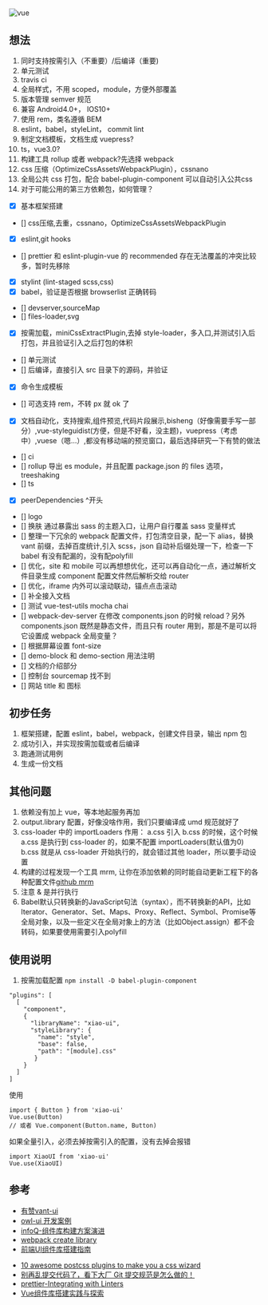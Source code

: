 
#

![vue](https://img.shields.io/badge/vue-2.x-4fc08d.svg?colorA=2c3e50&style=flat-square)

## 想法

1. 同时支持按需引入（不重要）/后编译（重要)
2. 单元测试
3. travis ci
4. 全局样式，不用 scoped，module，方便外部覆盖
5. 版本管理 semver 规范
6. 兼容 Android4.0+， IOS10+
7. 使用 rem，类名遵循 BEM
8. eslint，babel，styleLint， commit lint
9. 制定文档模板，文档生成 vuepress?
10. ts，vue3.0?
11. 构建工具 rollup 或者 webpack?先选择 webpack
12. css 压缩（OptimizeCssAssetsWebpackPlugin），cssnano
13. 全局公共 css 打包，配合 babel-plugin-component 可以自动引入公共css
14. 对于可能公用的第三方依赖包，如何管理？

+ [x] 基本框架搭建
+ [] css压缩,去重，cssnano，OptimizeCssAssetsWebpackPlugin
+ [x] eslint,git hooks
+ [] prettier 和 eslint-plugin-vue 的 recommended 存在无法覆盖的冲突比较多，暂时先移除
+ [x] stylint (lint-staged scss,css)
+ [x] babel，验证是否根据 browserlist 正确转码
+ [] devserver,sourceMap
+ [] files-loader,svg
+ [x] 按需加载，miniCssExtractPlugin,去掉 style-loader，多入口,并测试引入后打包，并且验证引入之后打包的体积
+ [] 单元测试
+ [] 后编译，直接引入 src 目录下的源码，并验证
+ [x] 命令生成模板
+ [] 可选支持 rem，不转 px 就 ok 了
+ [x] 文档自动化，支持搜索,组件预览,代码片段展示,bisheng（好像需要手写一部分）,vue-styleguidist(方便，但是不好看，没主题)，vuepress（考虑中）,vuese（嗯...）,都没有移动端的预览窗口，最后选择研究一下有赞的做法
+ [] ci
+ [] rollup 导出 es module，并且配置 package.json 的 files 选项， treeshaking
+ [] ts
+ [x] peerDependencies ^开头
+ [] logo
+ [] 换肤 通过暴露出 sass 的主题入口，让用户自行覆盖 sass 变量样式
+ [] 整理一下冗余的 webpack 配置文件，打包清空目录，配一下 alias，替换 vant 前缀，去掉百度统计,引入 scss，json 自动补后缀处理一下，检查一下 babel 有没有配漏的，没有配polyfill
+ [] 优化，site 和 mobile 可以再想想优化，还可以再自动化一点，通过解析文件目录生成 component 配置文件然后解析交给 router
+ [] 优化，iframe 内外可以滚动联动，锚点点击滚动
+ [] 补全接入文档
+ [] 测试 vue-test-utils mocha chai
+ [] webpack-dev-server 在修改 components.json 的时候 reload？另外 components.json 既然是静态文件，而且只有 router 用到，那是不是可以将它设置成 webpack 全局变量？
+ [] 根据屏幕设置 font-size
+ [] demo-block 和 demo-section 用法注明
+ [] 文档的介绍部分
+ [] 控制台 sourcemap 找不到
+ [] 网站 title 和 图标

## 初步任务

1. 框架搭建，配置 eslint，babel，webpack，创建文件目录，输出 npm 包
2. 成功引入，并实现按需加载或者后编译
3. 跑通测试用例
4. 生成一份文档

## 其他问题

1. 依赖没有加上 vue，等本地起服务再加
2. output.library 配置，好像没啥作用，我们只要编译成 umd 规范就好了
3. css-loader 中的 importLoaders 作用： a.css 引入 b.css 的时候，这个时候 a.css 是执行到 css-loader 的，如果不配置 importLoaders(默认值为0) b.css 就是从 css-loader 开始执行的，就会错过其他 loader，所以要手动设置
4. 构建的过程发现一个工具 mrm, 让你在添加依赖的同时能自动更新工程下的各种配置文件[github mrm](https://github.com/sapegin/mrm)
5. 注意 & 是并行执行
6. Babel默认只转换新的JavaScript句法（syntax），而不转换新的API，比如Iterator、Generator、Set、Maps、Proxy、Reflect、Symbol、Promise等全局对象，以及一些定义在全局对象上的方法（比如Object.assign）都不会转码，如果要使用需要引入polyfill

## 使用说明

1. 按需加载配置
`npm install -D babel-plugin-component`

```
"plugins": [
  [
    "component",
    {
      "libraryName": "xiao-ui",
      "styleLibrary": {
        "name": "style",
        "base": false,
        "path": "[module].css"
       }
    }
  ]
]
```

使用

```
import { Button } from 'xiao-ui'
Vue.use(Button)
// 或者 Vue.component(Button.name, Button)
```

如果全量引入，必须去掉按需引入的配置，没有去掉会报错

```
import XiaoUI from 'xiao-ui'
Vue.use(XiaoUI)
```

## 参考

+ [有赞vant-ui](https://github.com/youzan/vant)
+ [owl-ui 开发案例](https://github.com/dengwb1991/owl-ui)
+ [infoQ-组件库构建方案演进](https://www.infoq.cn/article/VMA6h6uJzDeljkFERurZ)
+ [webpack create library](https://www.webpackjs.com/guides/author-libraries/#%E5%88%9B%E5%BB%BA%E4%B8%80%E4%B8%AA-library)
+ [前端UI组件库搭建指南](https://zhuanlan.zhihu.com/p/94920464)
<!-- [6个postcss插件推荐](https://juejin.im/post/5c9b3c465188251e1618670a) -->
+ [10 awesome postcss plugins to make you a css wizard](https://www.hongkiat.com/blog/postcss-plugins/)
+ [别再乱提交代码了，看下大厂 Git 提交规范是怎么做的！](https://mp.weixin.qq.com/s/IMqhv9j_STQRmfeyU9vB1w)
+ [prettier-Integrating with Linters](https://prettier.io/docs/en/integrating-with-linters.html)
+ [Vue组件库搭建实践与探索](https://segmentfault.com/a/1190000020754678)
